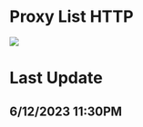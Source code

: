 # Proxy List HTTP
<a href="#"><img src="https://img.shields.io/badge/HTTP Proxy-Checked-green" ></a>

# Last Update
## 6/12/2023 11:30PM
